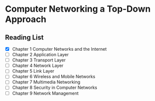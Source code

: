 # Computer Networking a Top-Down Approach

## Reading List

- [x] Chapter 1 Computer Networks and the Internet
- [ ] Chapter 2 Application Layer
- [ ] Chapter 3 Transport Layer
- [ ] Chapter 4 Network Layer
- [ ] Chapter 5 Link Layer
- [ ] Chapter 6 Wireless and Mobile Networks
- [ ] Chapter 7 Multimedia Networking
- [ ] Chapter 8 Security in Computer Networks
- [ ] Chapter 9 Network Management
